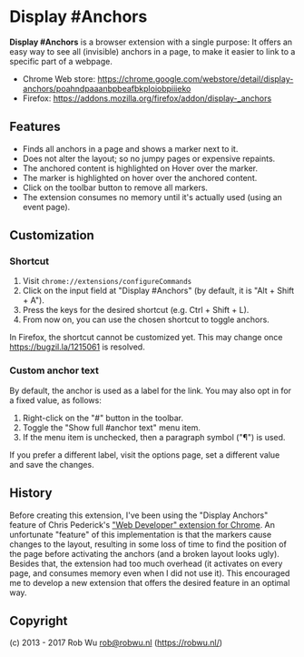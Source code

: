 # Display #Anchors

**Display #Anchors** is a browser extension with a single purpose: It offers an easy way to see
all (invisible) anchors in a page, to make it easier to link to a specific part of a webpage.

- Chrome Web store: https://chrome.google.com/webstore/detail/display-anchors/poahndpaaanbpbeafbkploiobpiiieko
- Firefox: https://addons.mozilla.org/firefox/addon/display-_anchors

## Features

- Finds all anchors in a page and shows a marker next to it.
- Does not alter the layout; so no jumpy pages or expensive repaints.
- The anchored content is highlighted on Hover over the marker.
- The marker is highlighted on hover over the anchored content.
- Click on the toolbar button to remove all markers.
- The extension consumes no memory until it's actually used (using an event page).

## Customization

### Shortcut

1. Visit `chrome://extensions/configureCommands`
2. Click on the input field at "Display #Anchors" (by default, it is "Alt + Shift + A").
3. Press the keys for the desired shortcut (e.g. Ctrl + Shift + L).
4. From now on, you can use the chosen shortcut to toggle anchors.

In Firefox, the shortcut cannot be customized yet. This may change once https://bugzil.la/1215061 is resolved.

### Custom anchor text
By default, the anchor is used as a label for the link. You may also opt in for a fixed value, as follows:

1. Right-click on the "#" button in the toolbar.
2. Toggle the "Show full #anchor text" menu item.
3. If the menu item is unchecked, then a paragraph symbol ("¶") is used.

If you prefer a different label, visit the options page, set a different value and save the changes.

## History
Before creating this extension, I've been using the "Display Anchors" feature of Chris Pederick's
["Web Developer" extension for Chrome](https://chrome.google.com/webstore/detail/bfbameneiokkgbdmiekhjnmfkcnldhhm).
An unfortunate "feature" of this implementation is that the markers cause changes to the layout, resulting in some
loss of time to find the position of the page before activating the anchors (and a broken layout looks ugly).
Besides that, the extension had too much overhead (it activates on every page, and consumes memory even when I did
not use it). This encouraged me to develop a new extension that offers the desired feature in an optimal way.


## Copyright

(c) 2013 - 2017 Rob Wu <rob@robwu.nl> (https://robwu.nl/)
